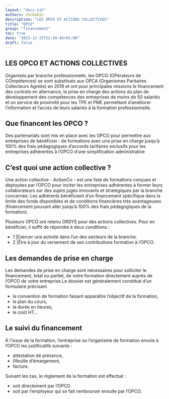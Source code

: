 ```yaml
---
layout: "docs.njk"
authors: chchabin
description: "LES OPCO ET ACTIONS COLLECTIVES"
title: "OPCO"
group: "financement"
toc: true
date: "2023-12-25T22:49:46+01:00"
draft: false
---
```



## **LES OPCO ET ACTIONS COLLECTIVES**

Organisés par branche professionnelle, les OPCO (OPérateurs de COmpétences) se sont substitués aux OPCA (Organismes 
Paritaires Collecteurs Agréés) en 2019 et ont pour principales missions le financement des contrats en alternance, 
la prise en charge des actions du plan de développement des compétences des entreprises de moins de 50 salariés et un service de proximité pour les TPE et PME permettant d’améliorer l’information et l’accès de leurs salariés à la formation professionnelle.


## **Que financent les OPCO ?**

Des partenariats sont mis en place avec les OPCO pour permettre aux entreprises de bénéficier :
de formations avec une prise en charge jusqu’à 100% des frais pédagogiques
d’accords tarifaires exclusifs pour les entreprises adhérentes à l’OPCO
d’une simplification administrative

## **C’est quoi une action collective ?**

Une action collective - ActionCo - est une liste de formations conçues et déployées par l’OPCO pour inciter les entreprises adhérentes à former leurs collaborateurs sur des sujets jugés innovants et stratégiques par la branche concernée. Les adhérents bénéficient d’un financement spécifique dans la limite des fonds disponibles et de conditions financières très avantageuses (financement pouvant aller jusqu’à 100% des frais pédagogiques de la formation).

Plusieurs OPCO ont retenu ORSYS pour des actions collectives. Pour en bénéficier, il suffit de répondre à deux conditions :

* 1 |Exercer une activité dans l’un des secteurs de la branche.
* 2 |Être à jour du versement de ses contributions formation à l’OPCO.

  
## **Les demandes de prise en charge**

Les demandes de prise en charge sont nécessaires pour solliciter le financement, total ou partiel, de votre formation directement auprès de l’OPCO de votre
entreprise.Le dossier est généralement constitué d’un formulaire précisant 

* la convention de formation faisant apparaître l’objectif de la formation,
* le plan du cours,
* la durée en heures,
* le coût HT…


## **Le suivi du financement**

À l’issue de la formation, l’entreprise ou l’organisme de formation envoie à l’OPCO les justificatifs suivants :

* attestation de présence,
* 0feuille d’émargement,
* facture.

Suivant les cas, le règlement de la formation est effectué :

* soit directement par l’OPCO
* soit par l’employeur qui se fait rembourser ensuite par l’OPCO.
